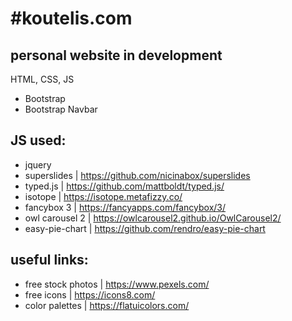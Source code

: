 #koutelis.com
============

## personal website in development
HTML, CSS, JS

* Bootstrap
* Bootstrap Navbar

## JS used:
* jquery
* superslides | https://github.com/nicinabox/superslides
* typed.js | https://github.com/mattboldt/typed.js/
* isotope | https://isotope.metafizzy.co/
* fancybox 3 | https://fancyapps.com/fancybox/3/
* owl carousel 2 | https://owlcarousel2.github.io/OwlCarousel2/
* easy-pie-chart | https://github.com/rendro/easy-pie-chart

## useful links:
* free stock photos | https://www.pexels.com/
* free icons | https://icons8.com/
* color palettes | https://flatuicolors.com/